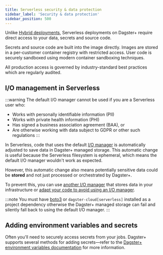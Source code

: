 ```yaml
---
title: Serverless security & data protection
sidebar_label: 'Security & data protection'
sidebar_position: 500
---
```


Unlike [Hybrid deployments](/dagster-plus/deployment/deployment-types/hybrid), Serverless deployments on Dagster+ require direct access to your data, secrets and source code.

Secrets and source code are built into the image directly. Images are stored in a per-customer container registry with restricted access.
User code is securely sandboxed using modern container sandboxing techniques.

All production access is governed by industry-standard best practices which are regularly audited.

## I/O management in Serverless

:::warning
The default I/O manager cannot be used if you are a Serverless user who:

- Works with personally identifiable information (PII)
- Works with private health information (PHI)
- Has signed a business association agreement (BAA), or
- Are otherwise working with data subject to GDPR or other such regulations
  :::

In Serverless, code that uses the default [I/O manager](/guides/build/io-managers/) is automatically adjusted to save data in Dagster+ managed storage. This automatic change is useful because the Serverless filesystem is ephemeral, which means the default I/O manager wouldn't work as expected.

However, this automatic change also means potentially sensitive data could be **stored** and not just processed or orchestrated by Dagster+.

To prevent this, you can use [another I/O manager](/guides/build/io-managers/#built-in) that stores data in your infrastructure or [adapt your code to avoid using an I/O manager](/guides/build/io-managers/#before-you-begin).

:::note
You must have [boto3](https://pypi.org/project/boto3/) or `dagster-cloud[serverless]` installed as a project dependency otherwise the Dagster+ managed storage can fail and silently fall back to using the default I/O manager.
:::

## Adding environment variables and secrets

Often you'll need to securely access secrets from your jobs. Dagster+ supports several methods for adding secrets—refer to the [Dagster+ environment variables documentation](/dagster-plus/deployment/management/environment-variables) for more information.
